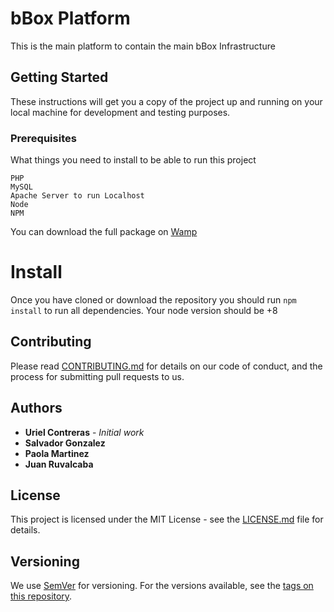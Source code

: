 # bBox Platform
This is the main platform to contain the main bBox Infrastructure

## Getting Started
These instructions will get you a copy of the project up and running on your local machine for development and testing purposes.

### Prerequisites
What things you need to install to be able to run this project

```
PHP
MySQL
Apache Server to run Localhost
Node
NPM
```

You can download the full package on [Wamp](http://www.wampserver.com/en/)

# Install
Once you have cloned or download the repository you should run `npm install` to run all dependencies. Your node version should be +8

## Contributing
Please read [CONTRIBUTING.md](https://github.com/SDBLV/bbox/blob/develop/wiki/CONTRIBUTING.md) for details on our code of conduct, and the process for submitting pull requests to us.

## Authors

* **Uriel Contreras** - *Initial work*
* **Salvador Gonzalez**
* **Paola Martinez**
* **Juan Ruvalcaba**

## License
This project is licensed under the MIT License - see the [LICENSE.md](LICENSE.md) file for details.

## Versioning
We use [SemVer](http://semver.org/spec/v2.0.0.html) for versioning.
For the versions available, see the [tags on this repository]().
